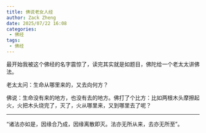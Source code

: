 ```yaml
---
title: 佛说老女人经
author: Zack Zheng
date: 2025/07/22 16:08
categories:
 - 佛经
tags:
 - 佛经
---
```


最开始我被这个佛经的名字震惊了，读完其实就是如题目，佛陀给一个老太太讲佛法。    

老太太问：生命从哪里来的，又去向何方？     

佛说：生命没有来的地方，也没有去的地方。佛打了个比方：比如两根木头摩擦起火，火把木头烧完了，灭了，火从哪里来，又到哪里去了呢？    

------------------------------------------

“诸法亦如是，因缘合乃成，因缘离散即灭。法亦无所从来，去亦无所至”。        

